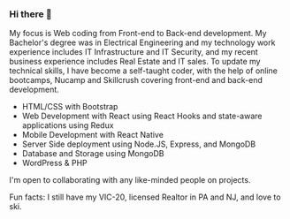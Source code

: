 ### Hi there 👋

My focus is Web coding from Front-end to Back-end development.
My Bachelor's degree was in Electrical Engineering and my technology work experience includes IT Infrastructure and IT Security, and my recent business experience includes Real Estate and IT sales. To update my technical skills, I have become a self-taught coder, with the help of online bootcamps, Nucamp and Skillcrush covering front-end and back-end development.
- HTML/CSS with Bootstrap
- Web Development with React using React Hooks and state-aware applications using Redux
- Mobile Development with React Native
- Server Side deployment using Node.JS, Express, and MongoDB
- Database and Storage using MongoDB
- WordPress & PHP

I'm open to collaborating with any like-minded people on projects. 

Fun facts: I still have my VIC-20, licensed Realtor in PA and NJ, and love to ski.
